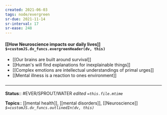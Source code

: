 ```yaml
---
created: 2021-06-03
tags: node/evergreen
sr-due: 2021-11-14
sr-interval: 17
sr-ease: 248
---
```


#### [[How Neuroscience impacts our daily lives]] `$=customJS.dv_funcs.evergreenHeader(dv, this)`

- [[Our brains are built around survival]]
- [[Human's will find explanations for inexplainable things]]
- [[Complex emotions are intellectual understandings of primal urges]]
- [[Mental illness is a reaction to ones environment]]



### <hr class="footnote"/>

**Status**:: #EVER/SPROUT/WATER 
*edited `=this.file.mtime`*

**Topics**:: [[mental health]], [[mental disorders]], [[Neuroscience]] 
*`$=customJS.dv_funcs.outlinedIn(dv, this)`*

